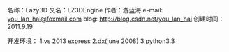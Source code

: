 名称：Lazy3D
又名：LZ3DEngine
作者：游蓝海
e-mail: you_lan_hai@foxmail.com
blog: http://blog.csdn.net/you_lan_hai
创建时间：2011.9.19

开发环境：
1.vs 2013 express
2.dx(june 2008)
3.python3.3

